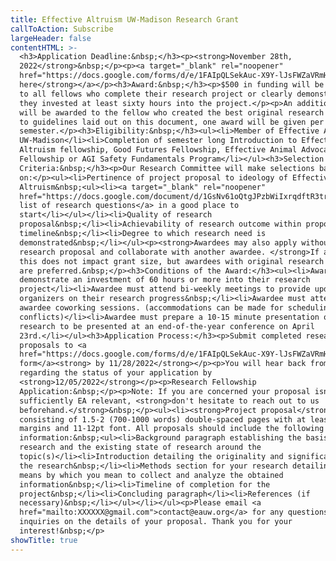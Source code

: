 ```yaml
---
title: Effective Altruism UW-Madison Research Grant
callToAction: Subscribe
largeHeader: false
contentHTML: >-
  <h3>Application Deadline:&nbsp;</h3><p><strong>November 28th,
  2022</strong>&nbsp;</p><p><a target="_blank" rel="noopener"
  href="https://docs.google.com/forms/d/e/1FAIpQLSekAuc-X9Y-lJsFWZaVRmHQBxqCNVa9qNMBG85PFQ8vjwXVGA/viewform?usp=sf_link"><strong>Apply
  here</strong></a></p><h3>Award:&nbsp;</h3><p>$500 in funding will be granted
  to all fellows who complete their research project or clearly demonstrate that
  they invested at least sixty hours into the project.</p><p>An additional $500
  will be awarded to the fellow who created the best original research according
  to guidelines laid out on this document, one award will be given per
  semester.</p><h3>Eligibility:&nbsp;</h3><ul><li>Member of Effective Altruism
  UW-Madison</li><li>Completion of semester long Introduction to Effective
  Altruism fellowship, Good Futures Fellowship, Effective Animal Advocacy
  Fellowship or AGI Safety Fundamentals Program</li></ul><h3>Selection
  Criteria:&nbsp;</h3><p>Our Research Committee will make selections based
  on:</p><ul><li>Pertinence of project proposal to ideology of Effective
  Altruism&nbsp;<ul><li><a target="_blank" rel="noopener"
  href="https://docs.google.com/document/d/1GsNv61oQtgJPzbWiIxrqdftR3trM6uJqPu5LFTVahDI/edit?usp=sharing">This
  list of research questions</a> in a good place to
  start</li></ul></li><li>Quality of research
  proposal&nbsp;</li><li>Achievability of research outcome within proposed
  timeline&nbsp;</li><li>Degree to which research need is
  demonstrated&nbsp;</li></ul><p><strong>Awardees may also apply without a
  research proposal and collaborate with another awardee. </strong>If accepted
  this does not impact grant size, but awardees with original research proposals
  are preferred.&nbsp;</p><h3>Conditions of the Award:</h3><ul><li>Awardee must
  demonstrate an investment of 60 hours or more into their research
  project</li><li>Awardee must attend bi-weekly meetings to provide updates to
  organizers on their research progress&nbsp;</li><li>Awardee must attend weekly
  awardee coworking sessions. (accommodations can be made for scheduling
  conflicts)</li><li>Awardee must prepare a 10-15 minute presentation on their
  research to be presented at an end-of-the-year conference on April
  23rd.</li></ul><h3>Application Process:</h3><p>Submit completed research
  proposals to <a
  href="https://docs.google.com/forms/d/e/1FAIpQLSekAuc-X9Y-lJsFWZaVRmHQBxqCNVa9qNMBG85PFQ8vjwXVGA/viewform?usp=sf_link">this
  form</a><strong> by 11/28/2022</strong></p><p>You will hear back from us
  regarding the status of your application by
  <strong>12/05/2022</strong></p><p>Research Fellowship
  Application:&nbsp;</p><p>Note: If you are concerned your proposal isn't
  sufficiently EA relevant, <strong>don't hesitate to reach out to us
  beforehand.</strong>&nbsp;</p><ul><li><strong>Project proposal</strong>
  consisting of 1.5-2 (700-1000 words) double-spaced pages with at least 1 inch
  margins and 11-12pt font. All proposals should include the following
  information:&nbsp;<ul><li>Background paragraph establishing the basis for your
  research and the existing state of research around the
  topic(s)</li><li>Introduction detailing the originality and significance of
  the research&nbsp;</li><li>Methods section for your research detailing the
  means by which you mean to collect and analyze the obtained
  information&nbsp;</li><li>Timeline of completion for the
  project&nbsp;</li><li>Concluding paragraph</li><li>References (if
  necessary)&nbsp;</li></ul></li></ul><p>Please email <a
  href="mailto:XXXXXX@gmail.com">contact@eauw.org</a> for any questions or
  inquiries on the details of your proposal. Thank you for your
  interest!&nbsp;</p>
showTitle: true
---
```

